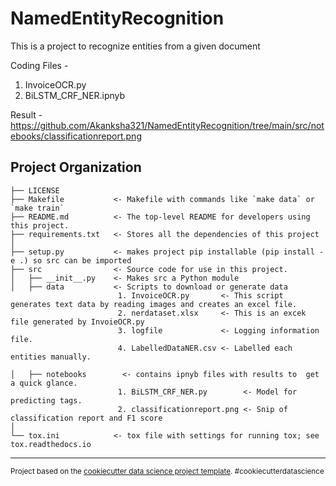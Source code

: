 NamedEntityRecognition
==============================

This is a project to recognize entities from a given document

Coding Files -  
1. InvoiceOCR.py   
2. BiLSTM_CRF_NER.ipnyb  

Result - 
https://github.com/Akanksha321/NamedEntityRecognition/tree/main/src/notebooks/classificationreport.png


Project Organization
------------

    ├── LICENSE
    ├── Makefile           <- Makefile with commands like `make data` or `make train`
    ├── README.md          <- The top-level README for developers using this project.
    ├── requirements.txt   <- Stores all the dependencies of this project
    │
    ├── setup.py           <- makes project pip installable (pip install -e .) so src can be imported
    ├── src                <- Source code for use in this project.
    │   ├── __init__.py    <- Makes src a Python module
    │   ├── data           <- Scripts to download or generate data  
                            1. InvoiceOCR.py       <- This script generates text data by reading images and creates an excel file.  
                            2. nerdataset.xlsx     <- This is an excek file generated by InvoieOCR.py  
                            3. logfile             <- Logging information file.  
                            4. LabelledDataNER.csv <- Labelled each entities manually.  
     
    │   ├── notebooks        <- contains ipnyb files with results to  get a quick glance.   
                            1. BiLSTM_CRF_NER.py        <- Model for predicting tags.  
                            2. classificationreport.png <- Snip of classification report and F1 score
    │
    └── tox.ini            <- tox file with settings for running tox; see tox.readthedocs.io
    
    
    


--------

<p><small>Project based on the <a target="_blank" href="https://drivendata.github.io/cookiecutter-data-science/">cookiecutter data science project template</a>. #cookiecutterdatascience</small></p>
